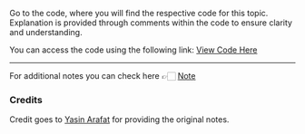 
Go to the code, where you will find the respective code for this topic. Explanation is provided through comments within the code to ensure clarity and understanding.

You can access the code using the following link:
[View Code Here](https://github.com/AbuTaher003/Machine-Learning-ML-/blob/main/Code/26_Ordinal_Encoding_%26_label_encoding.ipynb)

---
For additional notes you can check here 👉🏻 [Note](https://drive.google.com/file/d/1Lk6V-M4avg4v8ycZR9Zx355degNV4NVq/view)

### Credits

Credit goes to [Yasin Arafat](https://github.com/yasin-arafat-05) for providing the original notes.
